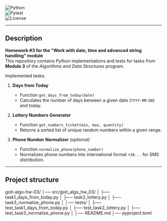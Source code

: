 ![Python](https://img.shields.io/badge/python-3.10%2B-blue.svg)  
![Pytest](https://img.shields.io/badge/tests-pytest-green.svg)  
![License](https://img.shields.io/badge/license-MIT-lightgrey.svg)  

---

## Description  
**Homework #3 for the "Work with date, time and advanced string handling" module**  
This repository contains Python implementations and tests for tasks from **Module 3** of the *Algorithms and Data Structures* program.  

Implemented tasks:  
1. **Days from Today**  
   - Function `get_days_from_today(date)`  
   - Calculates the number of days between a given date (`YYYY-MM-DD`) and today.  

2. **Lottery Numbers Generator**  
   - Function `get_numbers_ticket(min, max, quantity)`  
   - Returns a sorted list of unique random numbers within a given range.  

3. **Phone Number Normalizer** *(optional)*  
   - Function `normalize_phone(phone_number)`  
   - Normalizes phone numbers into international format `+38...` for SMS distribution.  

---

## Project structure  
goit-algo-hw-03/
│── src/goit_algo_hw_03/
│ ├── task1_days_from_today.py
│ ├── task2_lottery.py
│ ├── task3_normalize_phone.py
│
│── tests/
│ ├── test_task1_days_from_today.py
│ ├── test_task2_lottery.py
│ ├── test_task3_normalize_phone.py
│
│── README.md
│── pyproject.toml



